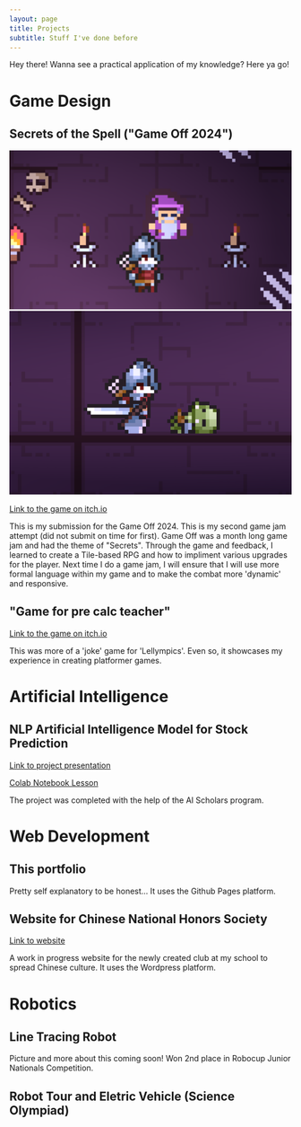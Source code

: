 ```yaml
---
layout: page
title: Projects
subtitle: Stuff I've done before
---
```


Hey there! Wanna see a practical application of my knowledge? Here ya go!

# Game Design

## Secrets of the Spell ("Game Off 2024")
![Game screenshot](https://github.com/NerdyPro56/NerdyPro56.github.io/blob/0a4d65e146a65b84f9cdaa9df8c95b151b1a07aa/assets/img/Screenshot%202025-05-31%20133048.png) ![Game screenshot](https://github.com/NerdyPro56/NerdyPro56.github.io/blob/0a4d65e146a65b84f9cdaa9df8c95b151b1a07aa/assets/img/Screenshot%202025-05-31%20133147.png)

[Link to the game on itch.io](https://nerdypro.itch.io/secrets-of-the-spell)

This is my submission for the Game Off 2024. This is my second game jam attempt (did not submit on time for first). Game Off was a month long game jam and had the theme of "Secrets". Through the game and feedback, I learned to create a Tile-based RPG and how to impliment various upgrades for the player. Next time I do a game jam, I will ensure that I will use more formal language within my game and to make the combat more 'dynamic' and responsive.

## "Game for pre calc teacher"

[Link to the game on itch.io](https://nerdypro.itch.io/game-for-math-teacher)

This was more of a 'joke' game for 'Lellympics'. Even so, it showcases my experience in creating platformer games.

# Artificial Intelligence

## NLP Artificial Intelligence Model for Stock Prediction

[Link to project presentation](https://docs.google.com/presentation/d/1ffeOUkegIC0TnsLUNx25VbE24r4amdEeHK_O_Rizlcs/edit?slide=id.p#slide=id.p)

[Colab Notebook Lesson](https://colab.research.google.com/drive/1G6M_ol4hl45e1ZIUqER92u1_LZRJVpuU#scrollTo=tCqlOID7tMxc)

The project was completed with the help of the AI Scholars program.

# Web Development

## This portfolio

Pretty self explanatory to be honest... It uses the Github Pages platform.

## Website for Chinese National Honors Society

[Link to website](https://ebcnhs.wordpress.com/)

A work in progress website for the newly created club at my school to spread Chinese culture. It uses the Wordpress platform.

# Robotics

## Line Tracing Robot

Picture and more about this coming soon! Won 2nd place in Robocup Junior Nationals Competition.

## Robot Tour and Eletric Vehicle (Science Olympiad)
